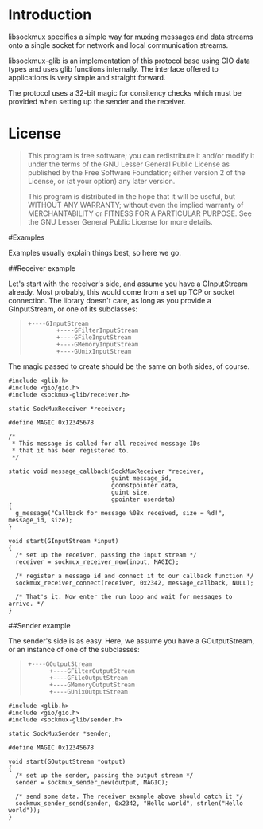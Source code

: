 # Introduction

libsockmux specifies a simple way for muxing messages and data streams
onto a single socket for network and local communication streams.

libsockmux-glib is an implementation of this protocol base using GIO
data types and uses glib functions internally. The interface offered
to applications is very simple and straight forward.

The protocol uses a 32-bit magic for consitency checks which must be
provided when setting up the sender and the receiver.

# License

> This program is free software; you can redistribute it and/or modify
> it under the terms of the GNU Lesser General Public License as
> published by the Free Software Foundation; either version 2 of the
> License, or (at your option) any later version.
> 
> This program is distributed in the hope that it will be useful,
> but WITHOUT ANY WARRANTY; without even the implied warranty of
> MERCHANTABILITY or FITNESS FOR A PARTICULAR PURPOSE.  See the
> GNU Lesser General Public License for more details.

#Examples

Examples usually explain things best, so here we go.

##Receiver example

Let's start with the receiver's side, and assume you have a GInputStream
already. Most probably, this would come from a set up TCP or socket
connection. The library doesn't care, as long as you provide a GInputStream,
or one of its subclasses:
    
>     +----GInputStream
>             +----GFilterInputStream
>             +----GFileInputStream
>             +----GMemoryInputStream
>             +----GUnixInputStream

The magic passed to create should be the same on both sides, of course.

    #include <glib.h>
    #include <gio/gio.h>
    #include <sockmux-glib/receiver.h>

    static SockMuxReceiver *receiver;

    #define MAGIC 0x12345678
    
    /* 
     * This message is called for all received message IDs
     * that it has been registered to.
     */

    static void message_callback(SockMuxReceiver *receiver,
                                 guint message_id,
                                 gconstpointer data,
                                 guint size,
                                 gpointer userdata)
    {
      g_message("Callback for message %08x received, size = %d!", message_id, size);
    }

    void start(GInputStream *input)
    {
      /* set up the receiver, passing the input stream */
      receiver = sockmux_receiver_new(input, MAGIC);

      /* register a message id and connect it to our callback function */
      sockmux_receiver_connect(receiver, 0x2342, message_callback, NULL);

      /* That's it. Now enter the run loop and wait for messages to arrive. */
    }

##Sender example

The sender's side is as easy. Here, we assume you have a GOutputStream,
or an instance of one of the subclasses:

>     +----GOutputStream
>           +----GFilterOutputStream
>           +----GFileOutputStream
>           +----GMemoryOutputStream
>           +----GUnixOutputStream

    #include <glib.h>
    #include <gio/gio.h>
    #include <sockmux-glib/sender.h>

    static SockMuxSender *sender;

    #define MAGIC 0x12345678
    
    void start(GOutputStream *output)
    {
      /* set up the sender, passing the output stream */
      sender = sockmux_sender_new(output, MAGIC);

      /* send some data. The receiver example above should catch it */
      sockmux_sender_send(sender, 0x2342, "Hello world", strlen("Hello world"));
    }

